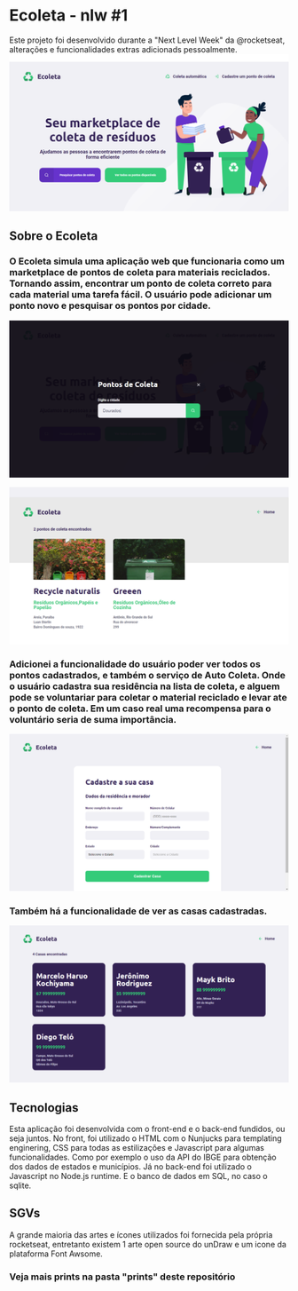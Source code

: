 # Ecoleta - nlw #1
Este projeto foi desenvolvido durante a "Next Level Week" da @rocketseat, alterações e funcionalidades extras adicionads pessoalmente.
![preview image](https://github.com/Kochiyama/ECOLETA/blob/master/prints/homePrint.png)

## Sobre o Ecoleta
### O Ecoleta simula uma aplicação web que funcionaria como um marketplace de pontos de coleta para materiais reciclados. Tornando assim, encontrar um ponto de coleta correto para cada material uma tarefa fácil. O usuário pode adicionar um ponto novo e pesquisar os pontos por cidade.
![preview image](https://github.com/Kochiyama/ECOLETA/blob/master/prints/pesquisaCidadePrint.png)

![preview image](https://github.com/Kochiyama/ECOLETA/blob/master/prints/resultadoDaPesquisaPrint.png)

### Adicionei a funcionalidade do usuário poder ver todos os pontos cadastrados, e também o serviço de Auto Coleta. Onde o usuário cadastra  sua residência na lista de coleta, e alguem pode se voluntariar para coletar o material reciclado e levar ate o ponto de coleta. Em um caso real uma recompensa para o voluntário seria de suma importância.

![preview image](https://github.com/Kochiyama/ECOLETA/blob/master/prints/cadastro%20de%20casa.png)

### Também há a funcionalidade de ver as casas cadastradas.
![preview image](https://github.com/Kochiyama/ECOLETA/blob/master/prints/casasRegistradas.png)

## Tecnologias
Esta aplicação foi desenvolvida com o front-end e o back-end fundidos, ou seja juntos. No front, foi utilizado o HTML com o Nunjucks para templating enginering, CSS para todas as estilizações e Javascript para algumas funcionalidades. Como por exemplo o uso da API do IBGE para obtenção dos dados de estados e municípios. Já no back-end foi utilizado o Javascript no Node.js runtime. E o banco de dados em SQL, no caso o sqlite.

## SGVs
A grande maioria das artes e ícones utilizados foi fornecida pela própria rocketseat, entretanto existem 1 arte open source do unDraw e um icone da plataforma Font Awsome.

### Veja mais prints na pasta "prints" deste repositório
